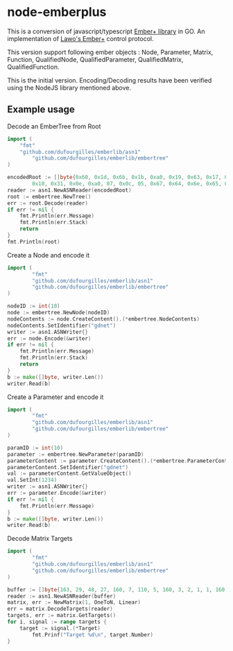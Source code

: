 # node-emberplus

This is a conversion of javascript/typescript [Ember+ library](https://github.com/dufourgilles/node-emberplus) in GO.
An implementation of [Lawo's Ember+](https://github.com/Lawo/ember-plus) control protocol.

This version support following ember objects : Node, Parameter, Matrix, Function, QualifiedNode,
QualifiedParameter, QualifiedMatrix, QualifiedFunction.

This is the initial version.
Encoding/Decoding results have been verified using the NodeJS library mentioned above.

## Example usage

Decode an EmberTree from Root
```go
import (
	"fmt"
	"github.com/dufourgilles/emberlib/asn1"
        "github.com/dufourgilles/emberlib/embertree"
)

encodedRoot := []byte{0x60, 0x1d, 0x6b, 0x1b, 0xa0, 0x19, 0x63, 0x17, 0xa0, 03, 02, 01, 0x0a, 0xa1,
		0x10, 0x31, 0x0e, 0xa0, 07, 0x0c, 05, 0x67, 0x64, 0x6e, 0x65, 0x74, 0xa3, 03, 01, 01, 0xFF}
reader := asn1.NewASNReader(encodedRoot)
root := embertree.NewTree()
err := root.Decode(reader)
if err != nil {
	fmt.Println(err.Message)
	fmt.Println(err.Stack)
	return
}
fmt.Println(root)

```


Create a Node and encode it
```go
import (
        "fmt"
        "github.com/dufourgilles/emberlib/asn1"
        "github.com/dufourgilles/emberlib/embertree"
)

nodeID := int(10)
node := embertree.NewNode(nodeID)
nodeContents := node.CreateContent().(*embertree.NodeContents)
nodeContents.SetIdentifier("gdnet")
writer := asn1.ASNWriter{}
err := node.Encode(&writer)
if err != nil {
	fmt.Println(err.Message)
	fmt.Println(err.Stack)
	return
}
b := make([]byte, writer.Len())
writer.Read(b)
```


Create a Parameter and encode it
```go
import (
        "fmt"
        "github.com/dufourgilles/emberlib/asn1"
        "github.com/dufourgilles/emberlib/embertree"
)

paramID := int(10)
parameter := embertree.NewParameter(paramID)
parameterContent := parameter.CreateContent().(*embertree.ParameterContents)
parameterContent.SetIdentifier("gdnet")
val := parameterContent.GetValueObject()
val.SetInt(1234)
writer := asn1.ASNWriter{}
err := parameter.Encode(&writer)
if err != nil {
	fmt.Println(err.Message)
}
b := make([]byte, writer.Len())
writer.Read(b)
```


Decode Matrix Targets
```go
import (
        "fmt"
        "github.com/dufourgilles/emberlib/asn1"
        "github.com/dufourgilles/emberlib/embertree"
)

buffer := []byte{163, 29, 48, 27, 160, 7, 110, 5, 160, 3, 2, 1, 1, 160, 7, 110, 5, 160, 3, 2, 1, 3, 160, 7, 110, 5, 160, 3, 2, 1, 5}
reader := asn1.NewASNReader(buffer)
matrix, err := NewMatrix(1, OneToN, Linear)
err = matrix.DecodeTargets(reader)
targets, err := matrix.GetTargets()
for i, signal := range targets {
	target := signal.(*Target)
        fmt.Prinf("Target %d\n", target.Number)
}
```
